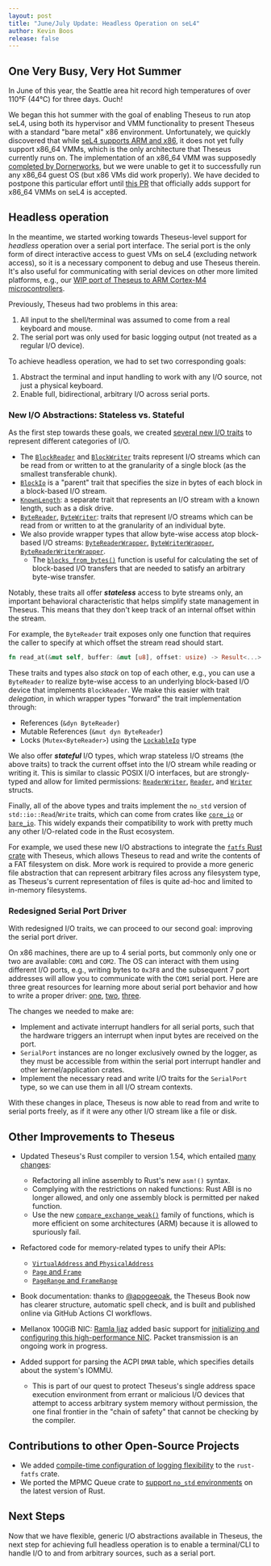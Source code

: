 ```yaml
---
layout: post
title: "June/July Update: Headless Operation on seL4"
author: Kevin Boos
release: false
---
```


## One Very Busy, Very Hot Summer 

In June of this year, the Seattle area hit record high temperatures of over 110°F (44°C) for three days. Ouch!

We began this hot summer with the goal of enabling Theseus to run atop seL4, using both its hypervisor and VMM functionality to present Theseus with a standard "bare metal" x86 environment.
Unfortunately, we quickly discovered that while [seL4 supports ARM and x86](https://docs.sel4.systems/Tutorials/camkes-vm-linux.html), it does not yet fully support x86_64 VMMs, which is the only architecture that Theseus currently runs on.
The implementation of an x86_64 VMM was supposedly [completed by Dornerworks](https://dornerworks.com/blog/64-bit-x86-architecture-on-sel4/), but we were unable to get it to successfully run any x86_64 guest OS (but x86 VMs did work properly).
We have decided to postpone this particular effort until [this PR](https://github.com/seL4/seL4/pull/324) that officially adds support for x86_64 VMMs on seL4 is accepted.

## Headless operation 
In the meantime, we started working towards Theseus-level support for _headless_ operation over a serial port interface.
The serial port is the only form of direct interactive access to guest VMs on seL4 (excluding network access), so it is a necessary component to debug and use Theseus therein.
It's also useful for communicating with serial devices on other more limited platforms, e.g., our [WIP port of Theseus to ARM Cortex-M4 microcontrollers](https://github.com/theseus-os/Theseus/pull/361).

Previously, Theseus had two problems in this area:
 1. All input to the shell/terminal was assumed to come from a real keyboard and mouse.
 2. The serial port was only used for basic logging output (not treated as a regular I/O device).

To achieve headless operation, we had to set two corresponding goals:
 1. Abstract the terminal and input handling to work with any I/O source, not just a physical keyboard.
 2. Enable full, bidirectional, arbitrary I/O across serial ports.


### New I/O Abstractions:  Stateless vs. Stateful
As the first step towards these goals, we created [several new I/O traits](https://github.com/theseus-os/Theseus/blob/051e52782658a3e0f11c486d8656e71da1f7ba07/kernel/io/src/lib.rs) to represent different categories of I/O. 

 * The [`BlockReader`] and [`BlockWriter`] traits represent I/O streams which can be read from or written to at the granularity of a single block (as the smallest transferable chunk).
 * [`BlockIo`] is a "parent" trait that specifies the size in bytes of each block 
   in a block-based I/O stream.
 * [`KnownLength`]: a separate trait that represents an I/O stream with a known length, such as a disk drive.
 * [`ByteReader`], [`ByteWriter`]: traits that represent I/O streams which can be read from or written to at the granularity of an individual byte.
 * We also provide wrapper types that allow byte-wise access atop block-based I/O streams: [`ByteReaderWrapper`], [`ByteWriterWrapper`], [`ByteReaderWriterWrapper`].
    * The [`blocks_from_bytes()`] function is useful for calculating the set of block-based I/O transfers that are needed to satisfy an arbitrary byte-wise transfer.

Notably, these traits all offer ***stateless*** access to byte streams only, an important behavioral characteristic that helps simplify state management in Theseus.
This means that they don't keep track of an internal offset within the stream.

For example, the `ByteReader` trait exposes only one function that requires the caller to specify at which offset the stream read should start.
```rust
fn read_at(&mut self, buffer: &mut [u8], offset: usize) -> Result<...>
```

These traits and types also *stack* on top of each other, e.g., you can use a `ByteReader` to realize byte-wise access to an underlying block-based I/O device that implements `BlockReader`. 
We make this easier with trait *delegation*, in which wrapper types "forward" the trait implementation through:
 * References (`&dyn ByteReader`)
 * Mutable References (`&mut dyn ByteReader`)
 * Locks (`Mutex<ByteReader>`) using the [`LockableIo`] type


We also offer ***stateful*** I/O types, which wrap stateless I/O streams (the above traits) to track the current offset into the I/O stream while reading or writing it. 
This is similar to classic POSIX I/O interfaces, but are strongly-typed and allow for limited permissions: [`ReaderWriter`], [`Reader`], and [`Writer`] structs.

Finally, all of the above types and traits implement the `no_std` version of `std::io::Read`/`Write` traits, which can come from crates like [`core_io`](https://crates.io/crates/core_io) or [`bare_io`](https://crates.io/crates/bare-io).
This widely expands their compatibility to work with pretty much any other I/O-related code in the Rust ecosystem.

For example, we used these new I/O abstractions to integrate the [`fatfs` Rust crate](https://github.com/rafalh/rust-fatfs) with Theseus, which allows Theseus to read and write the contents of a FAT filesystem on disk.
More work is required to provide a more generic file abstraction that can represent arbitrary files across any filesystem type, as Theseus's current representation of files is quite ad-hoc and limited to in-memory filesystems.


### Redesigned Serial Port Driver
With redesigned I/O traits, we can proceed to our second goal: improving the serial port driver.

On x86 machines, there are up to 4 serial ports, but commonly only one or two are available: `COM1` and `COM2`. 
The OS can interact with them using different I/O ports, e.g., writing bytes to `0x3F8` and the subsequent 7 port addresses will allow you to communicate with the `COM1` serial port.
Here are three great resources for learning more about serial port behavior and how to write a proper driver: [one](https://en.wikibooks.org/wiki/Serial_Programming/8250_UART_Programming), [two](https://tldp.org/HOWTO/Modem-HOWTO-4.html), [three](https://wiki.osdev.org/Serial_Ports).


The changes we needed to make are:
* Implement and activate interrupt handlers for all serial ports, such that the hardware triggers an interrupt when input bytes are received on the port.
* `SerialPort` instances are no longer exclusively owned by the logger, as they must be accessible from within the serial port interrupt handler and other kernel/application crates.
* Implement the necessary read and write I/O traits for the `SerialPort` type, so we can use them in all I/O stream contexts.

With these changes in place, Theseus is now able to read from and write to serial ports freely, as if it were any other I/O stream like a file or disk.


## Other Improvements to Theseus
* Updated Theseus's Rust compiler to version 1.54, which entailed [many changes](https://github.com/theseus-os/Theseus/commit/b7d62ee0197347b651e2cf1387f83c9c4a598633):
   * Refactoring all inline assembly to Rust's new `asm!()` syntax.
   * Complying with the restrictions on naked functions: Rust ABI is no longer allowed, and only one assembly block is permitted per naked function.
   * Use the new [`compare_exchange_weak()`](https://doc.rust-lang.org/stable/core/sync/atomic/struct.AtomicUsize.html#method.compare_exchange_weak) family of functions, which is more efficient on some architectures (ARM) because it is allowed to spuriously fail.

* Refactored code for memory-related types to unify their APIs:
   * [`VirtualAddress` and `PhysicalAddress`](https://github.com/theseus-os/Theseus/pull/417)
   * [`Page` and `Frame`](https://github.com/theseus-os/Theseus/commit/6854306a8f2c16f3caf1332120856a0fff8de25f)
   * [`PageRange` and `FrameRange`](https://github.com/theseus-os/Theseus/commit/b09ad9bc73683397a0b16b9b53f9214bdf87c04d)

* Book documentation: thanks to [@apogeeoak](https://github.com/apogeeoak), the Theseus Book now has clearer structure, automatic spell check, and is built and published online via GitHub Actions CI workflows. 

* Mellanox 100GiB NIC: [Ramla Ijaz](https://github.com/Ramla-I) added basic support for [initializing and configuring this high-performance NIC](https://github.com/theseus-os/Theseus/pull/404). Packet transmission is an ongoing work in progress.

* Added support for parsing the ACPI `DMAR` table, which specifies details about the system's IOMMU. 
   * This is part of our quest to protect Theseus's single address space execution environment from errant or malicious I/O devices that attempt to access arbitrary system memory without permission, the one final frontier in the "chain of safety" that cannot be checking by the compiler.


## Contributions to other Open-Source Projects
* We added [compile-time configuration of logging flexibility](https://github.com/rafalh/rust-fatfs/pull/44) to the `rust-fatfs` crate.
* We ported the MPMC Queue crate to [support `no_std` environments](https://github.com/brayniac/mpmc/pull/8) on the latest version of Rust.


## Next Steps
Now that we have flexible, generic I/O abstractions available in Theseus, the next step for achieving full headless operation is to enable a terminal/CLI to handle I/O to and from arbitrary sources, such as a serial port.


[`BlockReader`]: https://www.theseus-os.com/Theseus/doc/io/trait.BlockReader.html
[`BlockWriter`]: https://www.theseus-os.com/Theseus/doc/io/trait.BlockWriter.html
[`BlockIo`]: https://www.theseus-os.com/Theseus/doc/io/trait.BlockIo.html
[`KnownLength`]: https://www.theseus-os.com/Theseus/doc/io/trait.KnownLength.html
[`ByteReader`]: https://www.theseus-os.com/Theseus/doc/io/trait.ByteReader.html
[`ByteWriter`]: https://www.theseus-os.com/Theseus/doc/io/trait.ByteWriter.html
[`ByteReaderWrapper`]: https://www.theseus-os.com/Theseus/doc/io/struct.ByteReaderWrapper.html
[`ByteWriterWrapper`]: https://www.theseus-os.com/Theseus/doc/io/struct.ByteWriterWrapper.html
[`ByteReaderWriterWrapper`]: https://www.theseus-os.com/Theseus/doc/io/struct.ByteReaderWriterWrapper.html
[`blocks_from_bytes()`]: https://www.theseus-os.com/Theseus/doc/io/fn.blocks_from_bytes.html
[`LockableIo`]: https://www.theseus-os.com/Theseus/doc/io/struct.LockableIo.html
[`ReaderWriter`]: https://www.theseus-os.com/Theseus/doc/io/struct.ReaderWriter.html
[`Reader`]: https://www.theseus-os.com/Theseus/doc/io/struct.Reader.html
[`Writer`]: https://www.theseus-os.com/Theseus/doc/io/struct.Writer.html
